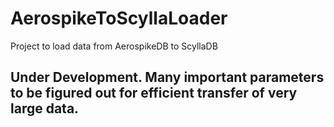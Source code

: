 # AerospikeToScyllaLoader
Project to load data from AerospikeDB to ScyllaDB 

## Under Development. Many important parameters to be figured out for efficient transfer of very large data.

